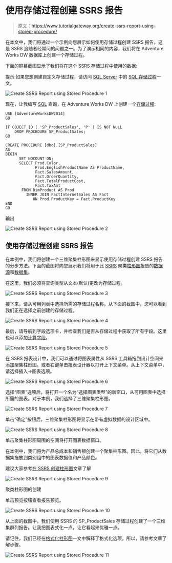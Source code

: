 # 使用存储过程创建 SSRS 报告

> 原文：<https://www.tutorialgateway.org/create-ssrs-report-using-stored-procedure/>

在本文中，我们将通过一个示例向您展示如何使用存储过程创建 SSRS 报告。这是 SSRS 追随者经常问的问题之一。为了演示相同的内容，我们将在 Adventure Works DW 数据库上创建一个存储过程。

下面的屏幕截图显示了我们将在这个 SSRS 存储过程中使用的数据:

提示:如果您想创建自定义存储过程，请访问 [SQL Server](https://www.tutorialgateway.org/sql/) 中的 [SQL 存储过程](https://www.tutorialgateway.org/select-stored-procedure-in-sql-server/)一文。

![Create SSRS Report using Stored Procedure 1](img/cddb37c4de55474c4c64c6a6f26cbd1f.png)

现在，让我编写 [SQL](https://www.tutorialgateway.org/sql/) 查询，在 Adventure Works DW 上创建一个[存储过程](https://www.tutorialgateway.org/select-stored-procedure-in-sql-server/):

```
USE [AdventureWorksDW2014]
GO

IF OBJECT_ID ( 'SP_ProductSales', 'P' ) IS NOT NULL   
    DROP PROCEDURE SP_ProductSales;  
GO

CREATE PROCEDURE [dbo].[SP_ProductSales]
AS
BEGIN
      SET NOCOUNT ON;
	  SELECT Prod.Color, 
             Prod.EnglishProductName AS ProductName, 
             Fact.SalesAmount,
	         Fact.OrderQuantity, 
             Fact.TotalProductCost, 
             Fact.TaxAmt
       FROM DimProduct AS Prod 
         INNER JOIN FactInternetSales AS Fact 
            ON Prod.ProductKey = Fact.ProductKey 
END
GO
```

输出

![Create SSRS Report using Stored Procedure 2](img/0f564661c5750ba7d548e41a0541e90a.png)

## 使用存储过程创建 SSRS 报告

在本例中，我们将创建一个三维聚集柱形图来显示使用存储过程创建 SSRS 报告的分步方法。下面的截图将向您展示我们将用于此 [SSRS](https://www.tutorialgateway.org/ssrs/) 聚类[柱形图](https://www.tutorialgateway.org/column-chart-in-ssrs/)报告的[数据源](https://www.tutorialgateway.org/ssrs-shared-data-source/)和[数据集](https://www.tutorialgateway.org/shared-dataset-in-ssrs/)。

在这里，我们必须将查询类型从文本(默认)更改为存储过程。

![Create SSRS Report using Stored Procedure 3](img/b98bb1ba255bfa44053a2f06fd1f1ba7.png)

接下来，请从可用列表中选择所需的存储过程名称。从下面的截图中，您可以看到我们正在选择之前创建的存储过程。

![Create SSRS Report using Stored Procedure 4](img/e18eeb280c3ce3cd165e8a664c0f4908.png)

最后，请导航到字段选项卡，并检查我们是否从存储过程中获取了所有字段。这里也可以添加[计算字段](https://www.tutorialgateway.org/calculated-fields-in-ssrs/)。

![Create SSRS Report using Stored Procedure 5](img/5d6c640a9f011360a33b15f98cddb226.png)

在 SSRS 报表设计中，我们可以通过将图表属性从 SSRS 工具箱拖到设计空间来添加聚集柱形图。或者右键单击报表设计器以打开上下文菜单。从上下文菜单中，请选择插入->图表选项。

![Create SSRS Report using Stored Procedure 6](img/91a25af27d548db393523fce93c03b87.png)

选择“图表”选项后，将打开一个名为“选择图表类型”的新窗口，从可用图表中选择所需的图表。对于本例，我们选择了三维聚集柱形图。

![Create SSRS Report using Stored Procedure 7](img/71e540f7ac5dd42b7946cf43912abcbc.png)

单击“确定”按钮后，三维聚集柱形图将显示在带有虚拟数据的设计区域中。

![Create SSRS Report using Stored Procedure 8](img/208d8914c8c5938bca053f710dc39e7b.png)

单击聚集柱形图周围的空间将打开图表数据窗口。

在本例中，我们将为产品总成本和销售额创建一个聚集柱形图。因此，将它们从数据集拖放到类别组中的图表数据值和产品颜色。

建议大家参考[在 SSRS 创建柱形图](https://www.tutorialgateway.org/column-chart-in-ssrs/)文章了解

![Create SSRS Report using Stored Procedure 9](img/48358948d0f783803602bae21322d57f.png)

聚类柱形图的创建

单击预览按钮查看报告预览。

![Create SSRS Report using Stored Procedure 10](img/fbe2987f8bead8134fa75dae5b0a3ff2.png)

从上面的截图中，我们使用 SSRS 的 SP_ProductSales 存储过程创建了一个三维集群列报告。让我把图表式化一点，让它看起来优雅一点。

请记住，我们已经在[格式化柱形图](https://www.tutorialgateway.org/formatting-column-chart-in-ssrs/)一文中解释了格式化选项。所以，请参考文章了解步骤。

![Create SSRS Report using Stored Procedure 11](img/969a576035b9a79399f8ec4d84bac96b.png)